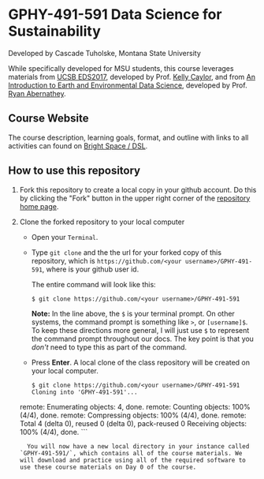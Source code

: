 
# GPHY-491-591 Data Science for Sustainability

Developed by Cascade Tuholske, Montana State University  

While specifically developed for MSU students, this course leverages materials from [UCSB EDS2017](https://github.com/environmental-data-science/eds217_2023), developed by Prof. [Kelly Caylor](https://github.com/kcaylor), and from [An Introduction to Earth and Environmental Data Science](https://earth-env-data-science.github.io/intro.html), developed by Prof. [Ryan Abernathey](https://github.com/rabernat).

## Course Website

The course description, learning goals, format, and outline with links to all activities can found on [Bright Space / DSL](https://ecat.montana.edu/d2l/home/794961). 

## How to use this repository

1. Fork this repository to create a local copy in your github account. Do this by clicking the "Fork" button in the upper right corner of the [repository home page](https://github.com/cascadet/GPHY-491-591).

1. Clone the forked repository to your local computer

	* Open your `Terminal`.

	* Type `git clone` and the the url for your forked copy of this repository, which is `https://github.com/<your username>/GPHY-491-591`, where <your username> is your github user id.

	     The entire command will look like this:

		`$ git clone https://github.com/<your username>/GPHY-491-591`

		**Note:** In the line above, the `$` is your terminal prompt. On other systems, the command prompt is something like `>`, or `[username]$`. To keep these directions more general, I will just use `$` to represent the command prompt throughout our docs. The key point is that you *don't* need to type this as part of the command.

	* Press **Enter**. A local clone of the class repository will be created on your local computer.

		```
		$ git clone https://github.com/<your username>/GPHY-491-591
		Cloning into 'GPHY-491-591'...
	remote: Enumerating objects: 4, done.
		remote: Counting objects: 100% (4/4), done.
		remote: Compressing objects: 100% (4/4), done.
		remote: Total 4 (delta 0), reused 0 (delta 0), pack-reused 0
		Receiving objects: 100% (4/4), done.
		```

	     You will now have a new local directory in your instance called `GPHY-491-591/`, which contains all of the course materials. We will download and practice using all of the required software to use these course materials on Day 0 of the course.



